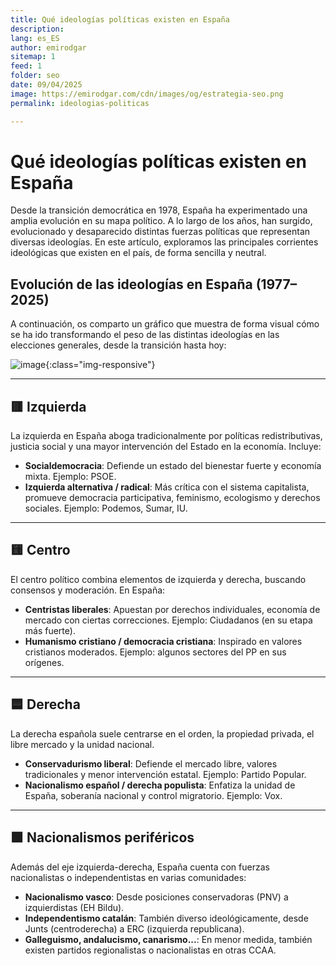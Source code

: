 ```yaml
---
title: Qué ideologías políticas existen en España
description: 
lang: es_ES
author: emirodgar
sitemap: 1
feed: 1
folder: seo
date: 09/04/2025
image: https://emirodgar.com/cdn/images/og/estrategia-seo.png
permalink: ideologias-politicas

---
```


# Qué ideologías políticas existen en España

Desde la transición democrática en 1978, España ha experimentado una amplia evolución en su mapa político. A lo largo de los años, han surgido, evolucionado y desaparecido distintas fuerzas políticas que representan diversas ideologías. En este artículo, exploramos las principales corrientes ideológicas que existen en el país, de forma sencilla y neutral.

## Evolución de las ideologías en España (1977–2025)

A continuación, os comparto un gráfico que muestra de forma visual cómo se ha ido transformando el peso de las distintas ideologías en las elecciones generales, desde la transición hasta hoy:


![image](https://github.com/user-attachments/assets/b600c728-1a6a-463a-8a62-d52a5bd9a841){:class="img-responsive"}


---

## 🟥 Izquierda

La izquierda en España aboga tradicionalmente por políticas redistributivas, justicia social y una mayor intervención del Estado en la economía. Incluye:

- **Socialdemocracia**: Defiende un estado del bienestar fuerte y economía mixta. Ejemplo: PSOE.
- **Izquierda alternativa / radical**: Más crítica con el sistema capitalista, promueve democracia participativa, feminismo, ecologismo y derechos sociales. Ejemplo: Podemos, Sumar, IU.

---

## 🟨 Centro

El centro político combina elementos de izquierda y derecha, buscando consensos y moderación. En España:

- **Centristas liberales**: Apuestan por derechos individuales, economía de mercado con ciertas correcciones. Ejemplo: Ciudadanos (en su etapa más fuerte).
- **Humanismo cristiano / democracia cristiana**: Inspirado en valores cristianos moderados. Ejemplo: algunos sectores del PP en sus orígenes.

---

## 🟦 Derecha

La derecha española suele centrarse en el orden, la propiedad privada, el libre mercado y la unidad nacional.

- **Conservadurismo liberal**: Defiende el mercado libre, valores tradicionales y menor intervención estatal. Ejemplo: Partido Popular.
- **Nacionalismo español / derecha populista**: Enfatiza la unidad de España, soberanía nacional y control migratorio. Ejemplo: Vox.

---

## 🟩 Nacionalismos periféricos

Además del eje izquierda-derecha, España cuenta con fuerzas nacionalistas o independentistas en varias comunidades:

- **Nacionalismo vasco**: Desde posiciones conservadoras (PNV) a izquierdistas (EH Bildu).
- **Independentismo catalán**: También diverso ideológicamente, desde Junts (centroderecha) a ERC (izquierda republicana).
- **Galleguismo, andalucismo, canarismo...**: En menor medida, también existen partidos regionalistas o nacionalistas en otras CCAA.

